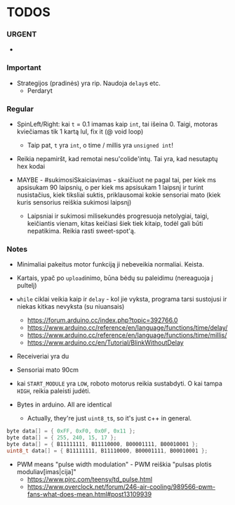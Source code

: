 # TODOS

### URGENT

- 

### Important

- Strategijos (pradinės) yra rip. Naudoja `delay`s etc.
	-	 Perdaryt

### Regular

- SpinLeft/Right: kai `t` = 0.1 imamas kaip `int`, tai išeina 0. Taigi, motoras kviečiamas tik 1 kartą lul, fix it (@ void loop)

  - Taip pat, `t` yra `int`, o time / millis yra `unsigned int`!

- Reikia nepamiršt, kad remotai nesu'colide'intų. Tai yra, kad nesutaptų hex kodai

- MAYBE - #sukimosiSkaiciavimas - skaičiuot ne pagal tai, per kiek ms apsisukam 90 laipsnių, o per kiek ms apsisukam 1 laipsnį ir turint nusistačius, kiek tiksliai suktis, priklausomai kokie sensoriai mato (kiek kuris sensorius reiškia sukimosi laipsnį)
	- Laipsniai ir sukimosi milisekundės progresuoja netolygiai, taigi, keičiantis vienam, kitas keičiasi šiek tiek kitaip, todėl gali būti nepatikima. Reikia rasti sweet-spot'ą.

### Notes

- Minimaliai pakeitus motor funkciją ji nebeveikia normaliai. Keista.

- Kartais, ypač po `upload`inimo, būna bėdų su paleidimu (nereaguoja į pultelį)

- `while` ciklai veikia kaip ir `delay` - kol jie vyksta, programa tarsi sustojusi ir niekas kitkas nevyksta (su niuansais)

  - https://forum.arduino.cc/index.php?topic=392766.0
  - https://www.arduino.cc/reference/en/language/functions/time/delay/
  - https://www.arduino.cc/reference/en/language/functions/time/millis/
  - https://www.arduino.cc/en/Tutorial/BlinkWithoutDelay

- Receiveriai yra du

- Sensoriai mato 90cm

- kai `START_MODULE` yra `LOW`, roboto motorus reikia sustabdyti. O kai tampa `HIGH`, reikia paleisti judėti.

- Bytes in arduino. All are identical
	- Actually, they're just `uint8_t`s, so it's just c++ in general.

```cpp
byte data[] = { 0xFF, 0xF0, 0x0F, 0x11 };
byte data[] = { 255, 240, 15, 17 };
byte data[] = { B11111111, B11110000, B00001111, B00010001 };
uint8_t data[] = { B11111111, B11110000, B00001111, B00010001 };
```

- PWM means "pulse width modulation" - PWM reiškia "pulsas plotis moduliav[imas|cija]"
  - https://www.pjrc.com/teensy/td_pulse.html
  - https://www.overclock.net/forum/246-air-cooling/989566-pwm-fans-what-does-mean.html#post13109939

